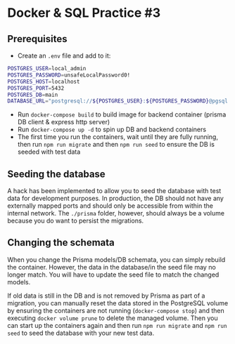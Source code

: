 # Docker & SQL Practice #3

## Prerequisites
- Create an `.env` file and add to it:
```sh
POSTGRES_USER=local_admin
POSTGRES_PASSWORD=unsafeLocalPassword0!
POSTGRES_HOST=localhost
POSTGRES_PORT=5432
POSTGRES_DB=main
DATABASE_URL="postgresql://${POSTGRES_USER}:${POSTGRES_PASSWORD}@pgsql:${POSTGRES_PORT}/${POSTGRES_DB}?schema=public"
```
- Run `docker-compose build` to build image for backend container (prisma DB client & express http server)
- Run `docker-compose up -d` to spin up DB and backend containers
- The first time you run the containers, wait until they are fully running, then run `npm run migrate` and then `npm run seed` to ensure the DB is seeded with test data

## Seeding the database
A hack has been implemented to allow you to seed the database with test data for development purposes. In production, the DB should not have any externally mapped ports and should only be accessible from within the internal network. The `./prisma` folder, however, should always be a volume because you do want to persist the migrations.

## Changing the schemata
When you change the Prisma models/DB schemata, you can simply rebuild the container. However, the data in the database/in the seed file may no longer match. You will have to update the seed file to match the changed models.

If old data is still in the DB and is not removed by Prisma as part of a migration, you can manually reset the data stored in the PostgreSQL volume by ensuring the containers are not running (`docker-compose stop`) and then executing `docker volume prune` to delete the managed volume. Then you can start up the containers again and then run `npm run migrate` and `npm run seed` to seed the database with your new test data.

